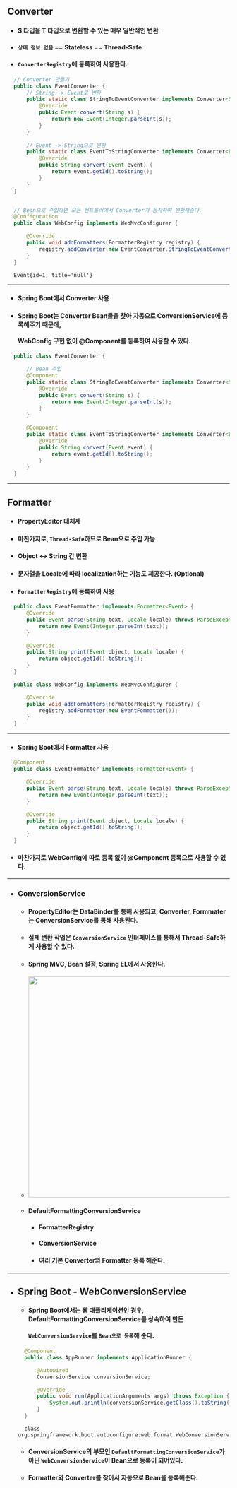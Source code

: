 ## Converter
  - #### S 타입을 T 타입으로 변환할 수 있는 매우 일반적인 변환
  - #### `상태 정보 없음` == Stateless == Thread-Safe
  - #### `ConverterRegistry`에 등록하여 사용한다.
  ``` java
    // Converter 만들기
    public class EventConverter {
        // String -> Event로 변환
        public static class StringToEventConverter implements Converter<String, Event> {
            @Override
            public Event convert(String s) {
                return new Event(Integer.parseInt(s));
            }
        }
        
        // Event -> String으로 변환
        public static class EventToStringConverter implements Converter<Event, String> {
            @Override
            public String convert(Event event) {
                return event.getId().toString();
            }
        }
    }
  ```
  ``` java
  
    // Bean으로 주입하면 모든 컨트롤러에서 Converter가 동작하여 변환해준다.
    @Configuration
    public class WebConfig implements WebMvcConfigurer {

        @Override
        public void addFormatters(FormatterRegistry registry) {
            registry.addConverter(new EventConverter.StringToEventConverter());
        }
    }
  ```
  ```
    Event{id=1, title='null'}
  ```
  --------
  - #### Spring Boot에서 Converter 사용
  - #### Spring Boot는 Converter Bean들을 찾아 자동으로 ConversionService에 등록해주기 때문에, <br><br> WebConfig 구현 없이 @Component를 등록하여 사용할 수 있다.
  ``` java
    public class EventConverter {

        // Bean 주입
        @Component
        public static class StringToEventConverter implements Converter<String, Event> {
            @Override
            public Event convert(String s) {
                return new Event(Integer.parseInt(s));
            }
        }

        @Component
        public static class EventToStringConverter implements Converter<Event, String> {
            @Override
            public String convert(Event event) {
                return event.getId().toString();
            }
        }
    }
  ```
-------
## Formatter
  - #### PropertyEditor 대체제
  - #### 마찬가지로, `Thread-Safe`하므로 Bean으로 주입 가능
  - #### Object ↔ String 간 변환
  - #### 문자열을 Locale에 따라 localization하는 기능도 제공한다. (Optional)
  - #### `FormatterRegistry`에 등록하여 사용
  ``` java
    public class EventFommatter implements Formatter<Event> {
        @Override
        public Event parse(String text, Locale locale) throws ParseException {
            return new Event(Integer.parseInt(text));
        }

        @Override
        public String print(Event object, Locale locale) {
            return object.getId().toString();
        }
    }
  ```
  ``` java
    public class WebConfig implements WebMvcConfigurer {

        @Override
        public void addFormatters(FormatterRegistry registry) {
            registry.addFormatter(new EventFommatter());
        }
    }
  ```
  --------
  - #### Spring Boot에서 Formatter 사용
  ``` java
    @Component
    public class EventFommatter implements Formatter<Event> {

        @Override
        public Event parse(String text, Locale locale) throws ParseException {
            return new Event(Integer.parseInt(text));
        }

        @Override
        public String print(Event object, Locale locale) {
            return object.getId().toString();
        }
    }
  ```
  - #### 마찬가지로 WebConfig에 따로 등록 없이 @Component 등록으로 사용할 수 있다.
--------
- ### ConversionService
  - #### PropertyEditor는 DataBinder를 통해 사용되고, Converter, Formmater는 ConversionService를 통해 사용된다.
  - #### 실제 변환 작업은 `ConversionService` 인터페이스를 통해서 Thread-Safe하게 사용할 수 있다.
  - #### Spring MVC, Bean 설정, Spring EL에서 사용한다.
  - <img src="https://user-images.githubusercontent.com/35948339/141802830-ee7089a3-d9ee-4913-9288-03a71b0273ff.png" width=500>
  - #### DefaultFormattingConversionService
    - #### FormatterRegistry
    - #### ConversionService
    - #### 여러 기본 Converter와 Formatter 등록 해준다.
------
- ## Spring Boot - WebConversionService
  - #### Spring Boot에서는 웹 애플리케이션인 경우, DefaultFormattingConversionService를 상속하여 만든 <br><br> `WebConversionService`를 `Bean으로 등록`해 준다.
  ``` java
    @Component
    public class AppRunner implements ApplicationRunner {

        @Autowired
        ConversionService conversionService;

        @Override
        public void run(ApplicationArguments args) throws Exception {
            System.out.println(conversionService.getClass().toString());
        }
    }
  ```
  ```
    class org.springframework.boot.autoconfigure.web.format.WebConversionService
  ```
  - #### ConversionService의 부모인 `DefaultFormattingConversionService`가 아닌 `WebConversionService`이 Bean으로 등록이 되어있다.
  - #### Formatter와 Converter를 찾아서 자동으로 Bean을 등록해준다.
